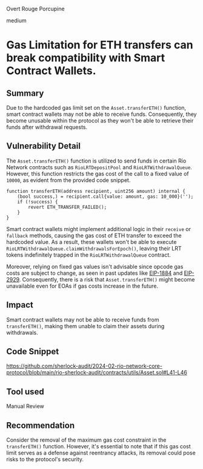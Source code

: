Overt Rouge Porcupine

medium

# Gas Limitation for ETH transfers can break compatibility with Smart Contract Wallets.

## Summary
Due to the hardcoded gas limit set on the `Asset.transferETH()` function, smart contract wallets may not be able to receive funds. Consequently, they become unusable within the protocol as they won't be able to retrieve their funds after withdrawal requests.

## Vulnerability Detail
The `Asset.transferETH()` function is utilized to send funds in certain Rio Network contracts such as `RioLRTDepositPool` and `RioLRTWithdrawalQueue`. However, this function restricts the gas cost of the call to a fixed value of `10000`, as evident from the provided code snippet.
```solidity
function transferETH(address recipient, uint256 amount) internal {
	(bool success,) = recipient.call{value: amount, gas: 10_000}('');
	if (!success) {
		revert ETH_TRANSFER_FAILED();
	}
}
```

Smart contract wallets might implement additional logic in their `receive` or `fallback` methods, causing the gas cost of ETH transfer to exceed the hardcoded value. As a result, these wallets won't be able to execute `RioLRTWithdrawalQueue.claimWithdrawalsForEpoch()`, leaving their LRT tokens indefinitely trapped in the `RioLRTWithdrawalQueue` contract.

Moreover, relying on fixed gas values isn't advisable since opcode gas costs are subject to change, as seen in past updates like [EIP-1884](https://eips.ethereum.org/EIPS/eip-1884) and [EIP-2929](https://eips.ethereum.org/EIPS/eip-2929). Consequently, there is a risk that `Asset.transferETH()` might become unavailable even for EOAs if gas costs  increase in the future.
## Impact
Smart contract wallets may not be able to receive funds from `transferETH()`, making them unable to claim their assets during withdrawals.

## Code Snippet
https://github.com/sherlock-audit/2024-02-rio-network-core-protocol/blob/main/rio-sherlock-audit/contracts/utils/Asset.sol#L41-L46

## Tool used
Manual Review

## Recommendation
Consider the removal of the maximum gas cost constraint in the `transferETH()` function. However, it's essential to note that if this gas cost limit serves as a defense against reentrancy attacks, its removal could pose risks to the protocol's security.
